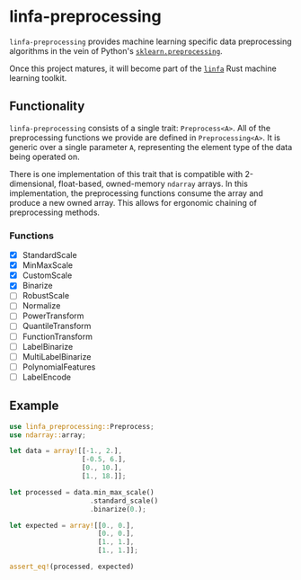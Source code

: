 # linfa-preprocessing

`linfa-preprocessing` provides machine learning specific data preprocessing algorithms in the vein of Python's [`sklearn.preprocessing`](https://scikit-learn.org/stable/modules/preprocessing.html).

Once this project matures, it will become part of the [`linfa`](https://github.com/rust-ml/linfa) Rust machine learning toolkit.

## Functionality

`linfa-preprocessing` consists of a single trait: `Preprocess<A>`. All of the preprocessing functions we provide are defined in `Preprocessing<A>`. It is generic over a single parameter `A`, representing the element type of the data being operated on.

There is one implementation of this trait that is compatible with 2-dimensional, float-based, owned-memory `ndarray` arrays. In this implementation, the preprocessing functions consume the array and produce a new owned array. This allows for ergonomic chaining of preprocessing methods.

### Functions

- [x] StandardScale
- [x] MinMaxScale
- [x] CustomScale
- [x] Binarize
- [ ] RobustScale
- [ ] Normalize
- [ ] PowerTransform
- [ ] QuantileTransform
- [ ] FunctionTransform
- [ ] LabelBinarize
- [ ] MultiLabelBinarize
- [ ] PolynomialFeatures
- [ ] LabelEncode

## Example

```rust
use linfa_preprocessing::Preprocess;
use ndarray::array;

let data = array![[-1., 2.],
                  [-0.5, 6.],
                  [0., 10.],
                  [1., 18.]];

let processed = data.min_max_scale()
                    .standard_scale()
                    .binarize(0.);

let expected = array![[0., 0.],
                      [0., 0.],
                      [1., 1.],
                      [1., 1.]];

assert_eq!(processed, expected)
```
